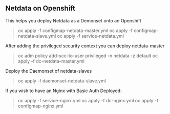 ## Netdata on Openshift

This helps you deploy Netdata as a Demonset onto an Openshift

> oc apply -f configmap-netdata-master.yml
> oc apply -f configmap-netdata-slave.yml
> oc apply -f service-netdata.yml

After adding the privileged security context you can deploy netdata-master
> oc adm policy add-scc-to-user privileged -n netdata -z default
> oc apply -f dc-netdata-master.yml

Deploy the Daemonset of netdata-slaves
> oc apply -f daemonset-netdata-slave.yml

If you wish to have an Nginx with Basic Auth Deployed:
> oc apply -f service-nginx.yml
> oc apply -f dc-nginx.yml
> oc apply -f configmap-nginx.yml
